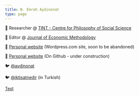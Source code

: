 ```yaml
---
title: N. Emrah Aydinonat
type: page
---
```


🥼 Researcher @ [TINT - Centre for Philosophy of Social Science](http://tint.helsinki.fi/)

📘 Editor @ [Journal of Economic Methodology](https://www.tandfonline.com/toc/rjec20/current)

🔗 [Personal website](http://neaydinonat.com) (Wordpress.com site, soon to be abandoned)

🔗 [Personal website](http://aydinonat.github.io/academic) (On Github - under construction)


🐦 [@aydinonat](https://twitter.com/aydinonat) 

🐦 [@iktisatnedir](https://twitter.com/iktisatnedir) (in Turkish)

[Test](/Readme.md)
